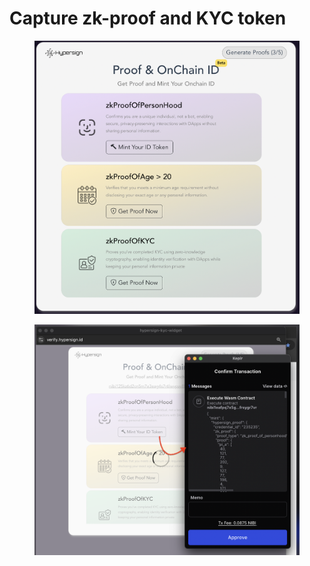 # Capture zk-proof and KYC token

<figure><img src="../../../.gitbook/assets/image.png" alt=""><figcaption></figcaption></figure>







<figure><img src="../../../.gitbook/assets/image (1).png" alt=""><figcaption></figcaption></figure>
